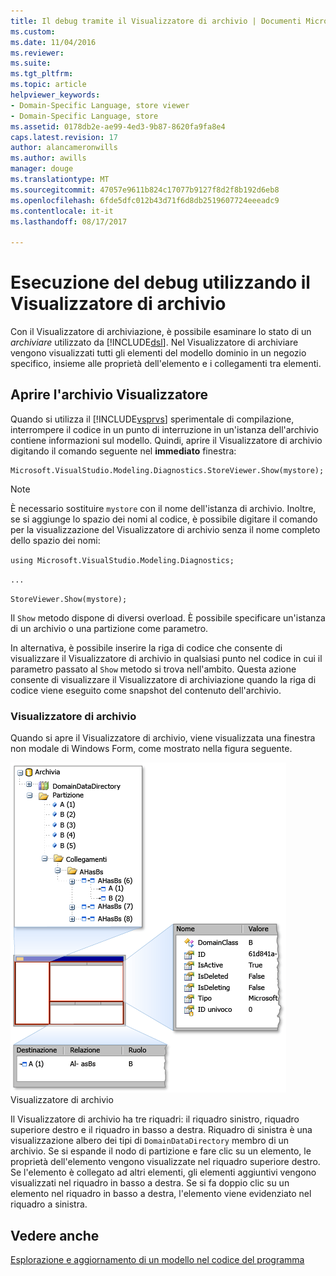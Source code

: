 ```yaml
---
title: Il debug tramite il Visualizzatore di archivio | Documenti Microsoft
ms.custom: 
ms.date: 11/04/2016
ms.reviewer: 
ms.suite: 
ms.tgt_pltfrm: 
ms.topic: article
helpviewer_keywords:
- Domain-Specific Language, store viewer
- Domain-Specific Language, store
ms.assetid: 0178db2e-ae99-4ed3-9b87-8620fa9fa8e4
caps.latest.revision: 17
author: alancameronwills
ms.author: awills
manager: douge
ms.translationtype: MT
ms.sourcegitcommit: 47057e9611b824c17077b9127f8d2f8b192d6eb8
ms.openlocfilehash: 6fde5dfc012b43d71f6d8db2519607724eeeadc9
ms.contentlocale: it-it
ms.lasthandoff: 08/17/2017

---
```

# <a name="debugging-by-using-the-store-viewer"></a>Esecuzione del debug utilizzando il Visualizzatore di archivio
Con il Visualizzatore di archiviazione, è possibile esaminare lo stato di un *archiviare* utilizzato da [!INCLUDE[dsl](../modeling/includes/dsl_md.md)]. Nel Visualizzatore di archiviare vengono visualizzati tutti gli elementi del modello dominio in un negozio specifico, insieme alle proprietà dell'elemento e i collegamenti tra elementi.  
  
## <a name="opening-store-viewer"></a>Aprire l'archivio Visualizzatore  
 Quando si utilizza il [!INCLUDE[vsprvs](../code-quality/includes/vsprvs_md.md)] sperimentale di compilazione, interrompere il codice in un punto di interruzione in un'istanza dell'archivio contiene informazioni sul modello. Quindi, aprire il Visualizzatore di archivio digitando il comando seguente nel **immediato** finestra:  
  
```  
Microsoft.VisualStudio.Modeling.Diagnostics.StoreViewer.Show(mystore);  
```  
  
> [!NOTE]
>  È necessario sostituire `mystore` con il nome dell'istanza di archivio. Inoltre, se si aggiunge lo spazio dei nomi al codice, è possibile digitare il comando per la visualizzazione del Visualizzatore di archivio senza il nome completo dello spazio dei nomi:  
>   
>  `using Microsoft.VisualStudio.Modeling.Diagnostics;`  
>   
>  `...`  
>   
>  `StoreViewer.Show(mystore);`  
  
 Il `Show` metodo dispone di diversi overload. È possibile specificare un'istanza di un archivio o una partizione come parametro.  
  
 In alternativa, è possibile inserire la riga di codice che consente di visualizzare il Visualizzatore di archivio in qualsiasi punto nel codice in cui il parametro passato al `Show` metodo si trova nell'ambito. Questa azione consente di visualizzare il Visualizzatore di archiviazione quando la riga di codice viene eseguito come snapshot del contenuto dell'archivio.  
  
### <a name="using-store-viewer"></a>Visualizzatore di archivio  
 Quando si apre il Visualizzatore di archivio, viene visualizzata una finestra non modale di Windows Form, come mostrato nella figura seguente.  
  
 ![](../modeling/media/storeviewer2.png "storeviewer2")  
Visualizzatore di archivio  
  
 Il Visualizzatore di archivio ha tre riquadri: il riquadro sinistro, riquadro superiore destro e il riquadro in basso a destra. Riquadro di sinistra è una visualizzazione albero dei tipi di `DomainDataDirectory` membro di un archivio. Se si espande il nodo di partizione e fare clic su un elemento, le proprietà dell'elemento vengono visualizzate nel riquadro superiore destro. Se l'elemento è collegato ad altri elementi, gli elementi aggiuntivi vengono visualizzati nel riquadro in basso a destra. Se si fa doppio clic su un elemento nel riquadro in basso a destra, l'elemento viene evidenziato nel riquadro a sinistra.  
  
## <a name="see-also"></a>Vedere anche  
 [Esplorazione e aggiornamento di un modello nel codice del programma](../modeling/navigating-and-updating-a-model-in-program-code.md)
